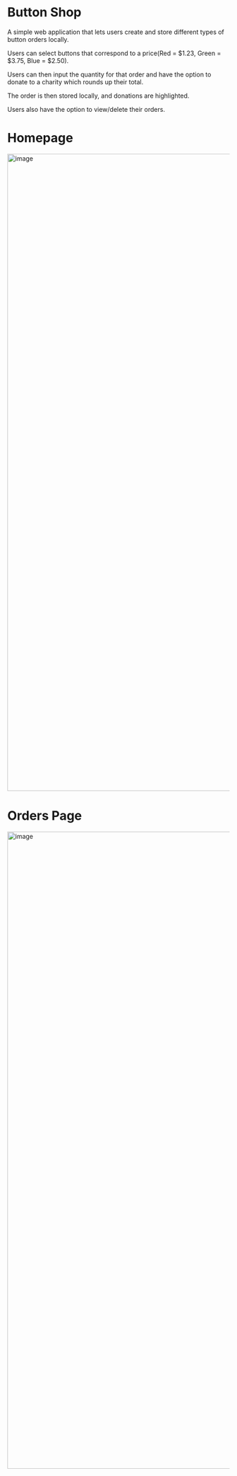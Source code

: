 # Button Shop

A simple web application that lets users create and store different types of button orders locally.

Users can select buttons that correspond to a price(Red = $1.23, Green = $3.75, Blue = $2.50). 

Users can then input the quantity for that order and have the option to donate to a charity which rounds up their total.

The order is then stored locally, and donations are highlighted.

Users also have the option to view/delete their orders.


# Homepage 
<img width="1440" alt="image" src="https://user-images.githubusercontent.com/78559271/202711132-1fc11263-03e3-4051-815f-d899c6a6835e.png">

# Orders Page
<img width="1440" alt="image" src="https://user-images.githubusercontent.com/78559271/202711470-eedd2d55-7aa9-403c-9b7e-a6be2e07a07c.png">




